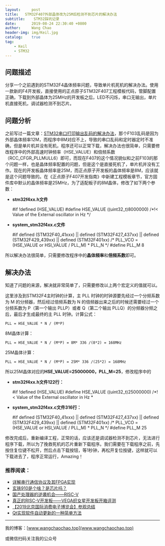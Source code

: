 ```yaml
---
layout:     post
title:   STM32F407外部晶体改为25M后检测不到芯片的解决办法
subtitle:	 STM32踩坑记录
date:       2019-08-24 22:30:40 +0800
author:     Wang Chao
header-img: img/Keil.jpg
catalog:    true
tag:
    - Keil
    - STM32
---
```


## 问题描述

分享一个之前遇到的STM32F4晶体频率问题，导致单片机死机的解决办法。使用一款新的F4开发板，直接使用的正点原子STM32F407工程模板代码，管脚配置正确，下载到外部晶体为25MHz的开发板之后，LED不闪烁，串口无输出，单片机直接死机，调试器检测不到芯片。

## 问题分析

之前写过一篇文章：[STM32串口打印输出乱码的解决办法](http://www.wangchaochao.top/2019/03/17/uFun-2/)，那个F103乱码是因为外部晶体频率12M，而程序中8M对应不上，导致的串口乱码和定时器定时不准确，但是单片机并没有死机，程序还可以正常下载，解决办法也很简单，只需要修改程序中的外部高速时钟频率（HSE_VALUE）和倍频系数（RCC_CFGR_PLLMULL6）即可，而现在F407的这个情况貌似和之前F103的那个问题一样，也是晶体频率配置的问题，但是这个是直接死机了，单片机并没有工作。现在的开发板晶体频率是25M，而正点原子开发板的晶体频率是8M，应该就是这个问题导致的。在《正点原子F407开发指南》中新建工程模板章节，官方固件库中默认的晶体频率是25MHz，为了适配板子的8M晶体，修改了如下两个参数：

- **stm32f4xx.h文件**


    #if !defined  (HSE_VALUE) 
      #define HSE_VALUE    ((uint32_t)8000000) /*!< Value of the External oscillator in Hz */


- **system_stm32f4xx.c文件**


    #if defined (STM32F40_41xxx) || defined (STM32F427_437xx) || defined (STM32F429_439xx) || defined (STM32F401xx)
    /* PLL_VCO = (HSE_VALUE or HSI_VALUE / PLL_M) * PLL_N */
    #define PLL_M      8


所以解决办法很简单，只需要修改程序中的**晶体频率**和**倍频系数**即可。

## 解决办法

知道了问题的来源，解决就非常简单了，只需要修改以上两个宏定义的值就可以。

这里涉及到STM32F4主时钟的计算，主 PLL 时钟的时钟源要先经过一个分频系数为 M 的分频器，然后经过倍频系数为 N 的倍频器出来之后的时候还需要经过一个分频系数为 P（第一个输出 PLLP）或者 Q（第二个输出 PLLQ）的分频器分频之后，最后才生成最终的主 PLL 时钟。计算公式：


    PLL = HSE_VALUE * N / (M*P) 


8M晶体计算：


    PLL = HSE_VALUE * N / (M*P) = 8M* 336 /(8*2) = 168MHz


25M晶体计算：


    PLL = HSE_VALUE * N / (M*P) = 25M* 336 /(25*2) = 168MHz


所以25M晶体对应的**HSE_VALUE=25000000，PLL_M=25**，修改程序中的

- **stm32f4xx.h文件122行：**


    #if !defined  (HSE_VALUE) 
      #define HSE_VALUE    ((uint32_t)25000000) /*!< Value of the External oscillator in Hz *


- **system_stm32f4xx.c文件316行：**


    #if defined (STM32F40_41xxx) || defined (STM32F427_437xx) || defined (STM32F429_439xx) || defined (STM32F401xx)
    /* PLL_VCO = (HSE_VALUE or HSI_VALUE / PLL_M) * PLL_N */
    #define PLL_M      25


修改完成后，重新编译工程，正常的话，应该还是调试器检测不到芯片，无法进行程序下载，所以为了挽救死机的芯片重新下载程序。我们需要在下载程序之前，先按住复位键不松开，然后点击下载按钮，等1秒钟，再松开复位按键，这样就可以下载进去了，程序正常运行，Amazing！

### 推荐阅读：

- [详解串行通信协议及其FPGA实现](http://www.wangchaochao.top/2019/08/23/UART-Simple/)
- [玄铁910是个啥？是芯片吗？](http://www.wangchaochao.top/2019/07/28/XuanTie-Core/)
- [国产处理器的逆袭机会——RISC-V](http://www.wangchaochao.top/2019/04/27/ESBF/)
- [真正的RISC-V开发板——VEGA织女星开发板开箱评测](http://www.wangchaochao.top/2019/06/22/VEGA-4/)
- [【2019北京国际消费电子博览会】参观总结](http://www.wangchaochao.top/2019/06/30/Beijing-CEE/)
- [Qt实现软件自动更新的一种简单方法](http://www.wangchaochao.top/2019/03/31/Qt-Update/)

--------

我的博客：[www.wangchaochao.top](www.wangchaochao.top)

或微信扫码关注我的公众号

